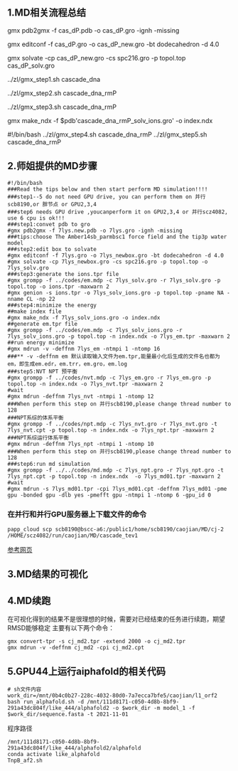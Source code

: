 ## 1.MD相关流程总结
gmx pdb2gmx -f cas_dP.pdb -o cas_dP.gro -ignh -missing

gmx editconf -f cas_dP.gro -o cas_dP_new.gro -bt dodecahedron -d 4.0

gmx solvate -cp cas_dP_new.gro -cs spc216.gro -p topol.top cas_dP_solv.gro

../zl/gmx_step1.sh cascade_dna

../zl/gmx_step2.sh cascade_dna_rmP

../zl/gmx_step3.sh cascade_dna_rmP

gmx make_ndx -f $pdb'cascade_dna_rmP_solv_ions.gro' -o index.ndx

#!/bin/bash
 ../zl/gmx_step4.sh cascade_dna_rmP
 ../zl/gmx_step5.sh cascade_dna_rmP
 
## 2.师姐提供的MD步骤

```
#!/bin/bash
###Read the tips below and then start perform MD simulation!!!!
###step1--5 do not need GPU drive, you can perform them on 并行scb8190,or 胖节点 or GPU2,3,4
###step6 needs GPU drive ,youcanperform it on GPU2,3,4 or 并行scz4082, use 6 cpu is ok!!!
###step1:convet pdb to gro
#gmx pdb2gmx -f 7lys.new.pdb -o 7lys.gro -ignh -missing
###tips:choose The Amber14sb_parmbsc1 force field and the tip3p water model
###step2:edit box to solvate
#gmx editconf -f 7lys.gro -o 7lys_newbox.gro -bt dodecahedron -d 4.0
#gmx solvate -cp 7lys_newbox.gro -cs spc216.gro -p topol.top -o 7lys_solv.gro
###step3:generate the ions.tpr file 
#gmx grompp -f ../codes/em.mdp -c 7lys_solv.gro -r 7lys_solv.gro -p topol.top -o ions.tpr -maxwarn 2
#gmx genion -s ions.tpr -o 7lys_solv_ions.gro -p topol.top -pname NA -nname CL -np 22
###step4:minimize the energy
##make index file
#gmx make_ndx -f 7lys_solv_ions.gro -o index.ndx
##generate em.tpr file
#gmx grompp -f ../codes/em.mdp -c 7lys_solv_ions.gro -r 7lys_solv_ions.gro -p topol.top -n index.ndx -o 7lys_em.tpr -maxwarn 2
##run energy minimize
#gmx mdrun -v -deffnm 7lys_em -ntmpi 1 -ntomp 16
###** -v -deffnm em 默认读取输入文件为em.tpr,能量最小化后生成的文件名也都为em，即生成em.edr，em.trr，em.gro，em.log
###step5:NVT NPT 预平衡
#gmx grompp -f ../codes/nvt.mdp -c 7lys_em.gro -r 7lys_em.gro -p topol.top -n index.ndx -o 7lys_nvt.tpr -maxwarn 2
#wait
#gmx mdrun -deffnm 7lys_nvt -ntmpi 1 -ntomp 12
###When perform this step on 并行scb8190,please change thread number to 128
###NPT系综的体系平衡
#gmx grompp -f ../codes/npt.mdp -c 7lys_nvt.gro -r 7lys_nvt.gro -t 7lys_nvt.cpt -p topol.top -n index.ndx -o 7lys_npt.tpr -maxwarn 2
###NPT系综运行体系平衡
#gmx mdrun -deffnm 7lys_npt -ntmpi 1 -ntomp 10
###When perform this step on 并行scb8190,please change thread number to 128
###step6:run md simulation
#gmx grompp -f ../../codes/md.mdp -c 7lys_npt.gro -r 7lys_npt.gro -t 7lys_npt.cpt -p topol.top -n index.ndx  -o 7lys_md01.tpr -maxwarn 2
#wait
#gmx mdrun -s 7lys_md01.tpr -cpi 7lys_md01.cpt -deffnm 7lys_md01 -pme gpu -bonded gpu -dlb yes -pmefft gpu -ntmpi 1 -ntomp 6 -gpu_id 0

```

### 在并行和并行GPU服务器上下载文件的命令

```
papp_cloud scp scb8190@bscc-a6:/public1/home/scb8190/caojian/MD/cj-2 /HOME/scz4082/run/caojian/MD/cascade_tev1
```
[参考网页](https://papp-cloud.paratera.com/docs/papp3/)


## 3.MD结果的可视化


## 4.MD续跑

在可视化得到的结果不是很理想的时候，需要对已经结束的任务进行续跑，期望RMSD能够稳定
主要有以下两个命令：

```
gmx convert-tpr -s cj_md2.tpr -extend 2000 -o cj_md2.tpr
gmx mdrun -v -deffnm cj_md2 -cpi cj_md2.cpt
```

## 5.GPU44上运行aiphafold的相关代码

```
# sh文件内容
work_dir=/mnt/0b4c0b27-228c-4032-80d0-7a7ecca7bfe5/caojian/l1_orf2
bash run_alphafold.sh -d /mnt/111d8171-c050-4d8b-8bf9-291a43dc804f/like_444/alphafold2 -o $work_dir -m model_1 -f $work_dir/sequence.fasta -t 2021-11-01
```
程序路径

```
/mnt/111d8171-c050-4d8b-8bf9-291a43dc804f/like_444/alphafold2/alphafold
conda activate like_alphafold
TnpB_af2.sh
```

